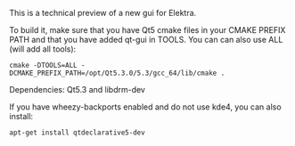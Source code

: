 This is a technical preview of a new gui for Elektra.

To build it, make sure that you have Qt5 cmake files in your
CMAKE PREFIX PATH and that you have added qt-gui in TOOLS.
You can can also use ALL (will add all tools):

    cmake -DTOOLS=ALL -DCMAKE_PREFIX_PATH=/opt/Qt5.3.0/5.3/gcc_64/lib/cmake .


Dependencies: Qt5.3 and libdrm-dev

If you have wheezy-backports enabled and do not use kde4, you can also install:

    apt-get install qtdeclarative5-dev
